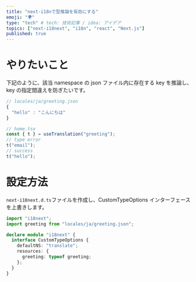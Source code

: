 ```yaml
---
title: "next-i18nで型推論を有効にする"
emoji: "🌍"
type: "tech" # tech: 技術記事 / idea: アイデア
topics: ["next-i18next", "i18n", "react", "Next.js"]
published: true
---
```


# やりたいこと

下記のように、該当 namespace の json ファイル内に存在する key を推論し、key の指定間違えを防ぎたいです。

```ts
// locales/ja/greeting.json
{
  "hello" : "こんにちは"
}

// home.tsx
const { t } = useTranslation("greeting");
// type error
t("email");
// success
t("hello");
```

# 設定方法

`next-i18next.d.ts`ファイルを作成し、CustomTypeOptions インターフェースを上書きします。

```ts
import "i18next";
import greeting from "locales/ja/greeting.json";

declare module "i18next" {
  interface CustomTypeOptions {
    defaultNS: "translate";
    resources: {
      greeting: typeof greeting;
    };
  }
}
```
